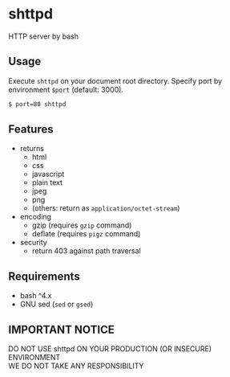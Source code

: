 # shttpd
HTTP server by bash

## Usage
Execute `shttpd` on your document root directory.
Specify port by environment `$port` (default: 3000).
```sh
$ port=80 shttpd
```

## Features
- returns
  - html
  - css
  - javascript
  - plain text
  - jpeg
  - png
  - (others: return as `application/octet-stream`)
- encoding
  - gzip (requires `gzip` command)
  - deflate (requires `pigz` command)
- security
  - return 403 against path traversal

## Requirements
- bash ^4.x
- GNU sed (`sed` or `gsed`)

## IMPORTANT NOTICE
DO NOT USE shttpd ON YOUR PRODUCTION (OR INSECURE) ENVIRONMENT  
WE DO NOT TAKE ANY RESPONSIBILITY
